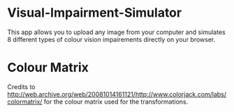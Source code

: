 # Visual-Impairment-Simulator

This app allows you to upload any image from your computer and simulates 8 different types of colour vision impairements directly on your browser.

# Colour Matrix

Credits to http://web.archive.org/web/20081014161121/http://www.colorjack.com/labs/colormatrix/  for the colour matrix used for the transformations.
